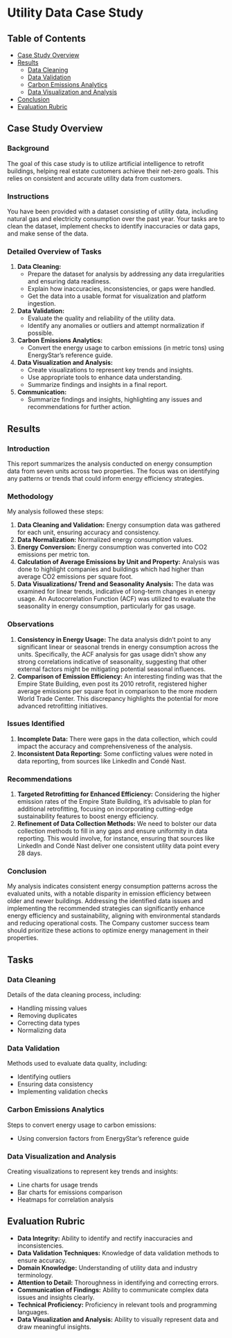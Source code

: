 # Utility Data Case Study

## Table of Contents
- [Case Study Overview](#case-study-overview)
- [Results](#results)
  - [Data Cleaning](#data-cleaning)
  - [Data Validation](#data-validation)
  - [Carbon Emissions Analytics](#carbon-emissions-analytics)
  - [Data Visualization and Analysis](#data-visualization-and-analysis)
- [Conclusion](#conclusion)
- [Evaluation Rubric](#evaluation-rubric)

## Case Study Overview
### Background
The goal of this case study is to utilize artificial intelligence to retrofit buildings, helping real estate customers achieve their net-zero goals. This relies on consistent and accurate utility data from customers.

### Instructions
You have been provided with a dataset consisting of utility data, including natural gas and electricity consumption over the past year. Your tasks are to clean the dataset, implement checks to identify inaccuracies or data gaps, and make sense of the data.

### Detailed Overview of Tasks
1. **Data Cleaning:**
    - Prepare the dataset for analysis by addressing any data irregularities and ensuring data readiness.
    - Explain how inaccuracies, inconsistencies, or gaps were handled.
    - Get the data into a usable format for visualization and platform ingestion.
2. **Data Validation:**
    - Evaluate the quality and reliability of the utility data.
    - Identify any anomalies or outliers and attempt normalization if possible.
3. **Carbon Emissions Analytics:**
    - Convert the energy usage to carbon emissions (in metric tons) using EnergyStar’s reference guide.
4. **Data Visualization and Analysis:**
    - Create visualizations to represent key trends and insights.
    - Use appropriate tools to enhance data understanding.
    - Summarize findings and insights in a final report.
5. **Communication:**
    - Summarize findings and insights, highlighting any issues and recommendations for further action.

## Results

### Introduction
This report summarizes the analysis conducted on energy consumption data from seven units across two properties. The focus was on identifying any patterns or trends that could inform energy efficiency strategies.

### Methodology
My analysis followed these steps:
1. **Data Cleaning and Validation:** Energy consumption data was gathered for each unit, ensuring accuracy and consistency.
2. **Data Normalization:** Normalized energy consumption values.
3. **Energy Conversion:** Energy consumption was converted into CO2 emissions per metric ton.
4. **Calculation of Average Emissions by Unit and Property:** Analysis was done to highlight companies and buildings which had higher than average CO2 emissions per square foot.
5. **Data Visualizations/ Trend and Seasonality Analysis:** The data was examined for linear trends, indicative of long-term changes in energy usage. An Autocorrelation Function (ACF) was utilized to evaluate the seasonality in energy consumption, particularly for gas usage.

### Observations
1. **Consistency in Energy Usage:** The data analysis didn’t point to any significant linear or seasonal trends in energy consumption across the units. Specifically, the ACF analysis for gas usage didn’t show any strong correlations indicative of seasonality, suggesting that other external factors might be mitigating potential seasonal influences.
2. **Comparison of Emission Efficiency:** An interesting finding was that the Empire State Building, even post its 2010 retrofit, registered higher average emissions per square foot in comparison to the more modern World Trade Center. This discrepancy highlights the potential for more advanced retrofitting initiatives.

### Issues Identified
1. **Incomplete Data:** There were gaps in the data collection, which could impact the accuracy and comprehensiveness of the analysis.
2. **Inconsistent Data Reporting:** Some conflicting values were noted in data reporting, from sources like LinkedIn and Condé Nast.

### Recommendations
1. **Targeted Retrofitting for Enhanced Efficiency:** Considering the higher emission rates of the Empire State Building, it’s advisable to plan for additional retrofitting, focusing on incorporating cutting-edge sustainability features to boost energy efficiency.
2. **Refinement of Data Collection Methods:** We need to bolster our data collection methods to fill in any gaps and ensure uniformity in data reporting. This would involve, for instance, ensuring that sources like LinkedIn and Condé Nast deliver one consistent utility data point every 28 days.

### Conclusion
My analysis indicates consistent energy consumption patterns across the evaluated units, with a notable disparity in emission efficiency between older and newer buildings. Addressing the identified data issues and implementing the recommended strategies can significantly enhance energy efficiency and sustainability, aligning with environmental standards and reducing operational costs. The Company customer success team should prioritize these actions to optimize energy management in their properties.

## Tasks

### Data Cleaning
Details of the data cleaning process, including:
- Handling missing values
- Removing duplicates
- Correcting data types
- Normalizing data

### Data Validation
Methods used to evaluate data quality, including:
- Identifying outliers
- Ensuring data consistency
- Implementing validation checks

### Carbon Emissions Analytics
Steps to convert energy usage to carbon emissions:
- Using conversion factors from EnergyStar’s reference guide

### Data Visualization and Analysis
Creating visualizations to represent key trends and insights:
- Line charts for usage trends
- Bar charts for emissions comparison
- Heatmaps for correlation analysis

## Evaluation Rubric
- **Data Integrity:** Ability to identify and rectify inaccuracies and inconsistencies.
- **Data Validation Techniques:** Knowledge of data validation methods to ensure accuracy.
- **Domain Knowledge:** Understanding of utility data and industry terminology.
- **Attention to Detail:** Thoroughness in identifying and correcting errors.
- **Communication of Findings:** Ability to communicate complex data issues and insights clearly.
- **Technical Proficiency:** Proficiency in relevant tools and programming languages.
- **Data Visualization and Analysis:** Ability to visually represent data and draw meaningful insights.
